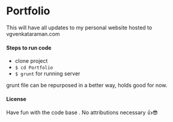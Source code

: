 # Portfolio
This will have all updates to my personal website hosted to vgvenkataraman.com

#### Steps to run code
- clone project
- `$ cd Portfolio`
- `$ grunt` for running server

grunt file can be repurposed in a better way, holds good for now.


#### License

Have fun with the code base . No attributions necessary 👍😎
